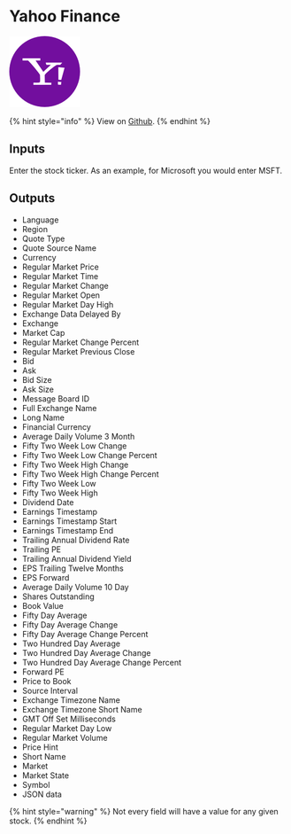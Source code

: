 # Yahoo Finance

![Retrieve stock information from Yahoo Finance.](../../.gitbook/assets/yahoo_finance.png)

{% hint style="info" %}
View on [Github](https://github.com/ranaroussi/yfinance).
{% endhint %}

## Inputs

Enter the stock ticker. As an example, for Microsoft you would enter MSFT.

## Outputs

* Language
* Region
* Quote Type
* Quote Source Name
* Currency
* Regular Market Price
* Regular Market Time
* Regular Market Change
* Regular Market Open
* Regular Market Day High
* Exchange Data Delayed By
* Exchange
* Market Cap
* Regular Market Change Percent
* Regular Market Previous Close
* Bid
* Ask
* Bid Size
* Ask Size
* Message Board ID
* Full Exchange Name
* Long Name
* Financial Currency
* Average Daily Volume 3 Month
* Fifty Two Week Low Change
* Fifty Two Week Low Change Percent
* Fifty Two Week High Change
* Fifty Two Week High Change Percent
* Fifty Two Week Low
* Fifty Two Week High
* Dividend Date
* Earnings Timestamp
* Earnings Timestamp Start
* Earnings Timestamp End
* Trailing Annual Dividend Rate
* Trailing PE
* Trailing Annual Dividend Yield
* EPS Trailing Twelve Months
* EPS Forward
* Average Daily Volume 10 Day
* Shares Outstanding
* Book Value
* Fifty Day Average
* Fifty Day Average Change
* Fifty Day Average Change Percent
* Two Hundred Day Average
* Two Hundred Day Average Change
* Two Hundred Day Average Change Percent
* Forward PE
* Price to Book
* Source Interval
* Exchange Timezone Name
* Exchange Timezone Short Name
* GMT Off Set Milliseconds
* Regular Market Day Low
* Regular Market Volume
* Price Hint
* Short Name
* Market
* Market State
* Symbol
* JSON data

{% hint style="warning" %}
Not every field will have a value for any given stock.
{% endhint %}

